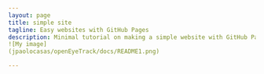 ```yaml
---
layout: page
title: simple site
tagline: Easy websites with GitHub Pages
description: Minimal tutorial on making a simple website with GitHub Pages
![My image]
(jpaolocasas/openEyeTrack/docs/README1.png)

---
```

